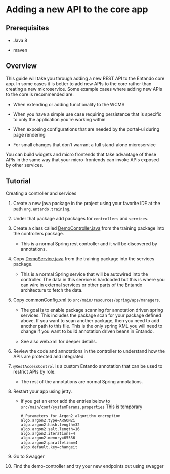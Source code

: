 # Adding a new API to the core app

## Prerequisites

-   Java 8

-   maven

## Overview

This guide will take you through adding a new REST API to the Entando
core app. In some cases it is better to add new APIs to the core rather
than creating a new microservice. Some example cases where adding new
APIs to the core is recommended are:

-   When extending or adding functionality to the WCMS

-   When you have a simple use case requiring persistence that is
    specific to only the application you’re working within

-   When exposing configurations that are needed by the portal-ui during
    page rendering

-   For small changes that don’t warrant a full stand-alone microservice

You can build widgets and micro frontends that take advantage of these
APIs in the same way that your micro-frontends can invoke APIs exposed
by other services.

## Tutorial

Creating a controller and services

1.  Create a new java package in the project using your favorite IDE at
    the path `org.entando.training`.

2.  Under that package add packages for `controllers` and `services`.

3.  Create a class called [DemoController.java](/assets/add-rest-api/DemoController.java) from the
    training package into the controllers package.

    -   This is a normal Spring rest controller and it will be
        discovered by annotations.

4.  Copy [DemoService.java](/assets/add-rest-api/DemoService.java) from the
    training package into the services package.

    -   This is a normal Spring service that will be autowired into the
        controller. The data in this service is hardcoded but this is
        where you can wire in external services or other parts of the
        Entando architecture to fetch the data.

5.  Copy [commonConfig.xml](/assets/add-rest-api/commonConfig.xml) to
    `src/main/resources/spring/aps/managers`.

    -   The goal is to enable package scanning for annotation driven
        spring services. This includes the package scan for your package
        defined above. If you want to scan another package, then you
        need to add another path to this file. This is the only spring
        XML you will need to change if you want to build annotation
        driven beans in Entando.

    -   See also web.xml for deeper details.

6.  Review the code and annotations in the controller to understand how
    the APIs are protected and integrated.

7.  `@RestAccessControl` is a custom Entando annotation that can be used
    to restrict APIs by role.

    -   The rest of the annotations are normal Spring annotations.

8.  Restart your app using jetty.

    -   if you get an error add the entries below to
        `src/main/conf/systemParams.properties` This is temporary

            # Parameters for Argon2 algorithm encryption
            algo.argon2.type=ARGON2i
            algo.argon2.hash.length=32
            algo.argon2.salt.length=16
            algo.argon2.iterations=4
            algo.argon2.memory=65536
            algo.argon2.parallelism=4
            algo.default.key=changeit

9.  Go to Swagger

10. Find the demo-controller and try your new endpoints out using
    swagger


